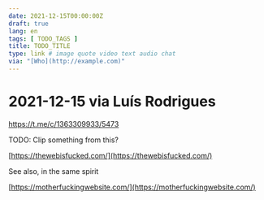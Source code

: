 ```yaml
---
date: 2021-12-15T00:00:00Z
draft: true
lang: en
tags: [ TODO_TAGS ]
title: TODO_TITLE
type: link # image quote video text audio chat
via: "[Who](http://example.com)"
---
```



# 2021-12-15 via Luís Rodrigues
https://t.me/c/1363309933/5473

TODO: Clip something from this?

[https://thewebisfucked.com/](https://thewebisfucked.com/)

See also, in the same spirit

[https://motherfuckingwebsite.com/](https://motherfuckingwebsite.com/)

